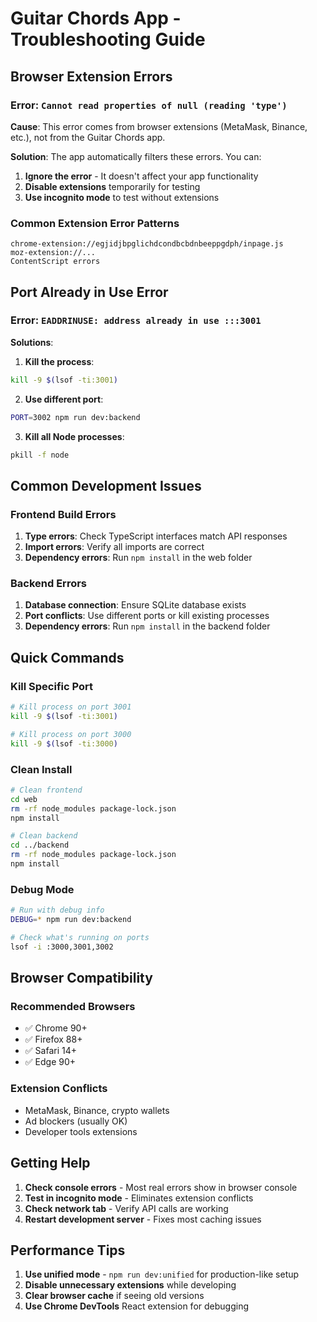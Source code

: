# Guitar Chords App - Troubleshooting Guide

## Browser Extension Errors

### Error: `Cannot read properties of null (reading 'type')`

**Cause**: This error comes from browser extensions (MetaMask, Binance, etc.), not from the Guitar Chords app.

**Solution**: The app automatically filters these errors. You can:

1. **Ignore the error** - It doesn't affect your app functionality
2. **Disable extensions** temporarily for testing
3. **Use incognito mode** to test without extensions

### Common Extension Error Patterns
```
chrome-extension://egjidjbpglichdcondbcbdnbeeppgdph/inpage.js
moz-extension://...
ContentScript errors
```

## Port Already in Use Error

### Error: `EADDRINUSE: address already in use :::3001`

**Solutions**:

1. **Kill the process**:
```bash
kill -9 $(lsof -ti:3001)
```

2. **Use different port**:
```bash
PORT=3002 npm run dev:backend
```

3. **Kill all Node processes**:
```bash
pkill -f node
```

## Common Development Issues

### Frontend Build Errors

1. **Type errors**: Check TypeScript interfaces match API responses
2. **Import errors**: Verify all imports are correct
3. **Dependency errors**: Run `npm install` in the web folder

### Backend Errors

1. **Database connection**: Ensure SQLite database exists
2. **Port conflicts**: Use different ports or kill existing processes
3. **Dependency errors**: Run `npm install` in the backend folder

## Quick Commands

### Kill Specific Port
```bash
# Kill process on port 3001
kill -9 $(lsof -ti:3001)

# Kill process on port 3000
kill -9 $(lsof -ti:3000)
```

### Clean Install
```bash
# Clean frontend
cd web
rm -rf node_modules package-lock.json
npm install

# Clean backend
cd ../backend
rm -rf node_modules package-lock.json
npm install
```

### Debug Mode
```bash
# Run with debug info
DEBUG=* npm run dev:backend

# Check what's running on ports
lsof -i :3000,3001,3002
```

## Browser Compatibility

### Recommended Browsers
- ✅ Chrome 90+
- ✅ Firefox 88+
- ✅ Safari 14+
- ✅ Edge 90+

### Extension Conflicts
- MetaMask, Binance, crypto wallets
- Ad blockers (usually OK)
- Developer tools extensions

## Getting Help

1. **Check console errors** - Most real errors show in browser console
2. **Test in incognito mode** - Eliminates extension conflicts
3. **Check network tab** - Verify API calls are working
4. **Restart development server** - Fixes most caching issues

## Performance Tips

1. **Use unified mode** - `npm run dev:unified` for production-like setup
2. **Disable unnecessary extensions** while developing
3. **Clear browser cache** if seeing old versions
4. **Use Chrome DevTools** React extension for debugging